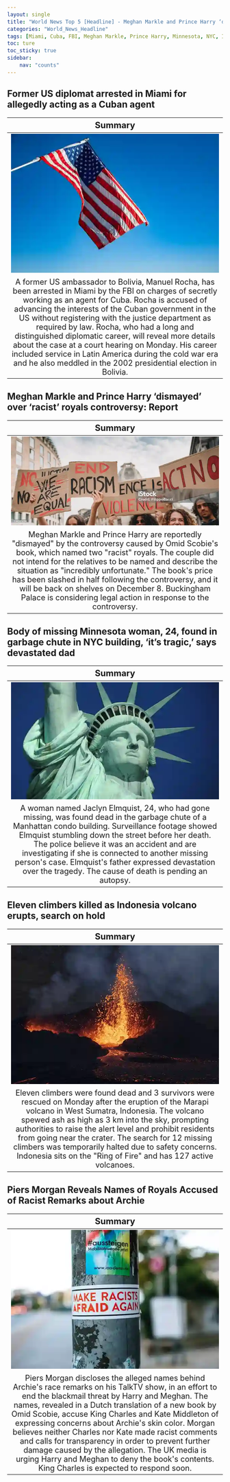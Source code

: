 ```yaml
---
layout: single
title: "World News Top 5 [Headline] - Meghan Markle and Prince Harry ‘dismayed’ over ‘racist’ royals controversy, Body of missing Minnesota woman"
categories: "World_News_Headline"
tags: [Miami, Cuba, FBI, Meghan Markle, Prince Harry, Minnesota, NYC, Indonesia, Volcano, Archie, Piers Morgan, Royal Family]
toc: ture
toc_sticky: true
sidebar:
    nav: "counts"
---
```


<style>
table th:first-of-type {
    width: 100%;
    font-size: 20px;
}
table td:nth-of-type(1) {
    width: 100%;
    font-size: 18px;
}
</style>

## Former US diplomat arrested in Miami for allegedly acting as a Cuban agent

Summary | 
:---:|
![](/assets/images/2023-12-04-World_News_Headline_231204_1-1.webp) |
A former US ambassador to Bolivia, Manuel Rocha, has been arrested in Miami by the FBI on charges of secretly working as an agent for Cuba. Rocha is accused of advancing the interests of the Cuban government in the US without registering with the justice department as required by law. Rocha, who had a long and distinguished diplomatic career, will reveal more details about the case at a court hearing on Monday. His career included service in Latin America during the cold war era and he also meddled in the 2002 presidential election in Bolivia. |

## Meghan Markle and Prince Harry ‘dismayed’ over ‘racist’ royals controversy: Report

Summary | 
:---:|
![](/assets/images/2023-12-04-World_News_Headline_231204_1-2.webp) |
Meghan Markle and Prince Harry are reportedly "dismayed" by the controversy caused by Omid Scobie's book, which named two "racist" royals. The couple did not intend for the relatives to be named and describe the situation as "incredibly unfortunate." The book's price has been slashed in half following the controversy, and it will be back on shelves on December 8. Buckingham Palace is considering legal action in response to the controversy. |

## Body of missing Minnesota woman, 24, found in garbage chute in NYC building, ‘it’s tragic,’ says devastated dad

Summary | 
:---:|
![](/assets/images/2023-12-04-World_News_Headline_231204_1-3.webp) |
A woman named Jaclyn Elmquist, 24, who had gone missing, was found dead in the garbage chute of a Manhattan condo building. Surveillance footage showed Elmquist stumbling down the street before her death. The police believe it was an accident and are investigating if she is connected to another missing person's case. Elmquist's father expressed devastation over the tragedy. The cause of death is pending an autopsy. |

## Eleven climbers killed as Indonesia volcano erupts, search on hold

Summary | 
:---:|
![](/assets/images/2023-12-04-World_News_Headline_231204_1-4.webp) |
Eleven climbers were found dead and 3 survivors were rescued on Monday after the eruption of the Marapi volcano in West Sumatra, Indonesia. The volcano spewed ash as high as 3 km into the sky, prompting authorities to raise the alert level and prohibit residents from going near the crater. The search for 12 missing climbers was temporarily halted due to safety concerns. Indonesia sits on the "Ring of Fire" and has 127 active volcanoes. |

## Piers Morgan Reveals Names of Royals Accused of Racist Remarks about Archie

Summary | 
:---:|
![](/assets/images/2023-12-04-World_News_Headline_231204_1-5.webp) |
Piers Morgan discloses the alleged names behind Archie's race remarks on his TalkTV show, in an effort to end the blackmail threat by Harry and Meghan. The names, revealed in a Dutch translation of a new book by Omid Scobie, accuse King Charles and Kate Middleton of expressing concerns about Archie's skin color. Morgan believes neither Charles nor Kate made racist comments and calls for transparency in order to prevent further damage caused by the allegation. The UK media is urging Harry and Meghan to deny the book's contents. King Charles is expected to respond soon. |